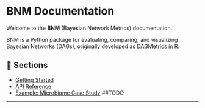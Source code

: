 # BNM Documentation

Welcome to the **BNM** (Bayesian Network Metrics) documentation.

BNM is a Python package for evaluating, comparing, and visualizing Bayesian Networks (DAGs), originally developed as [DAGMetrics in R](https://github.com/averinpa/DAGMetrics).

## 📖 Sections

- [Getting Started](https://github.com/averinpa/bnm/blob/main/docs/getting_strated.md)
- [API Reference](https://github.com/averinpa/bnm/blob/main/docs/api_reference.md)
- [Example: Microbiome Case Study](examples/microbiome_analysis.ipynb) ##TODO

---
